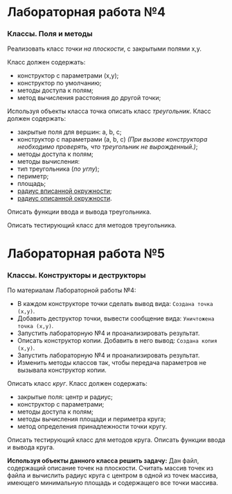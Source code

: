 # Лабораторная работа №4
### Классы. Поля и методы
Реализовать класс _точки на плоскости_, с закрытыми полями x,y. 

Класс должен содержать:
* конструктор с параметрами (x,y);
* конструктор по умолчанию;
* методы доступа к полям;
* метод вычисления расстояния до другой точки;

Используя объекты класса точка описать класс _треугольник_. Класс должен содержать:
* закрытые поля для вершин: a, b, c;
* конструктор с параметрами (a, b, c) _(При вызове конструктора необходимо проверять, что треугольник не вырожденный.)_;
* методы доступа к полям;
* методы вычисления:
 * тип треугольника (_по углу_);
 * периметр;
 * площадь;
 * [радиус вписанной окружности](https://ru.wikipedia.org/wiki/%D0%92%D0%BF%D0%B8%D1%81%D0%B0%D0%BD%D0%BD%D0%B0%D1%8F_%D0%BE%D0%BA%D1%80%D1%83%D0%B6%D0%BD%D0%BE%D1%81%D1%82%D1%8C);
 * [радиус описанной окружности](https://ru.wikipedia.org/wiki/%D0%9E%D0%BF%D0%B8%D1%81%D0%B0%D0%BD%D0%BD%D0%B0%D1%8F_%D0%BE%D0%BA%D1%80%D1%83%D0%B6%D0%BD%D0%BE%D1%81%D1%82%D1%8C).

Описать функции ввода и вывода треугольника. 

Описать тестирующий класс для методов треугольника.

# Лабораторная работа №5
### Классы. Конструкторы и деструкторы
По материалам Лабораторной работы №4:
* В каждом конструкторе точки сделать вывод вида: `Создана точка (x,y)`.
* Добавить деструктор точки, вывести сообщение вида: `Уничтожена точка (x,y)`.
* Запустить лабораторную №4 и проанализировать результат.
* Описать конструктор копии. Добавить в него вывод: `Создана копия (x,y)`.
* Запустить лабораторную №4 и проанализировать результат.
* Изменить методы классов так, чтобы передача параметров не вызывала конструктор копии.

Описать класс _круг_. Класс должен содержать:
* закрытые поля: центр и радиус;
* конструктор с параметрами;
* методы доступа к полям;
* методы вычисления площади и периметра круга;
* метод определения принадлежности точки кругу.

Описать тестирующий класс для методов круга.
Описать функции ввода и вывода круга.

**Используя объекты данного класса решить задачу:**
Дан файл, содержащий описание точек на плоскости. Считать массив точек из файла и вычислить радиус круга с центром в одной из точек массива, имеющего минимальную площадь и содержащего все точки массива.
